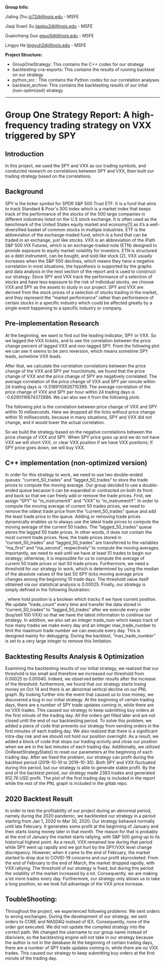 **Group Info:**

Jialing Zhu jz72@illinois.edu - MSFE

Jiaqi (Ivan) Su jiaqisu2@illinois.edu - MSFE

Guancheng Guo gguo5@illinois.edu - MSFE

Lingyu He lingyuh2@illinois.edu - MSFE


**Project Structure:**

- GroupOneStrategy: This contains the C++ codes for our strategy 
- backtesting-cra-exports: This contains the results of running backtest on our strategy 
- python_src : This contains the Python codes for our correlation analyses 
- backtest_archive: This contains the backtesting results of our intial (non-optimized) strategy

---

# Group One Strategy Report: A high-frequency trading strategy on VXX triggered by SPY

## Introduction

In this project, we used the SPY and VXX as our trading symbols, and conducted research on correlations between SPY and VXX, then built our trading strategy based on the correlations.

## Background

SPY is the ticker symbol for SPDR S&P 500 Trust ETF. It is a fund that aims to track Standard & Poor's 500 index which is a market index that keeps track of the performance of the stocks of the 500 large companies in different industries listed on the U.S stock exchange. It is often used as the benchmark of the United States equity market and economy[1] as it’s a well-diversified basket of common stocks in multiple industries. ETF is the abbreviation of the exchange-traded fund, which is a fund that can be traded in an exchange, just like stocks.
VXX is an abbreviation of the iPath S&P 500 VIX Futures, which is an exchange-traded note (ETN) designed to provide exposure to equity market volatility for investors. ETN is structured as a debt instrument, can be bought, and sold like stock [2]. VXX usually increases when the S&P 500 declines, which means they have a negative correlation in most situations, the hypothesis is supported by the graphs and data analysis in the next section of the report and is used to construct our strategy.
Since SPY and VXX track the performance of a selection of stocks and have less exposure to the risk of individual stocks, we choose VXX and SPY as the assets to study in our project. SPY and VXX are derived from the stock prices of a selection of stocks trading in the market, and they represent the “market performance” rather than performance of certain stocks in a specific industry which could be affected greatly by a single event happening to a specific industry or company.
 
## Pre-implementation Research

At the beginning, we want to find out the leading indicator, SPY or VXX. So we lagged the VXX tickets, and to see the correlation between the price change percent of lagged VXX and non-lagged SPY. From the following plot we can see it seems to be zero reversion, which means sometime SPY leads, sometime VXX leads.

After that, we calculate  the correlation correlations between the price change of the VXX and SPY per hour/minute, we found that the price change of VXX and the price change of SPY are negatively correlated.
The average correlation of the price change of VXX and SPY per minute within 24 trading days is  -0.5189110926715399.
The average correlation of the price change of VXX and SPY per hour within 24 trading days is  -0.6290116674372686.
We can also see it from the following plots.




The following plot is the correlation between price change of VXX and SPY within 10 milliseconds. Here we dropped all the ticks without price change within 10 milliseconds, because in many situations, SPY and VXX did not change, and it would lower the actual correlation.




So we build the strategy based on the negative correlations between the price change of VXX and SPY. When SPY price goes up and we do not have VXX we will short VXX, or clear VXX position if we have VXX positions; If SPY price goes down, we will buy VXX.

## C++ implementation (non-optimized version)

In order for this strategy to work, we need to use two double-ended queues: “current_50_trades” and “lagged_50_trades” to store the trade prices to compute the moving average. Our group decided to use a double-ended queue because it can be expanded or contracted on both its front and back so that we can freely add or remove the trade prices. First, we assign “SPY” to “m_instrumentX” and “VXX” to “m_instrumentY”. In order to compute the moving average of current 50 trades prices, we need to remove the oldest trade price from the “current_50_trades” queue and add the least trade price to the queue. Adding or removing trade prices dynamically enables us to always use the latest trade prices to compute the moving average of the current 50 trades. The “lagged_50_trades” queue stores the lagged 50 trade prices. In other words, it does not contain the most current trade prices. Now, the trade prices stored in “current_50_trades” and “lagged_50_trades” are transferred to the variables “ma_first” and “ma_second”, respectively” to compute the moving averages. Importantly, we need to wait until we have at least 51 trades to begin our strategy; otherwise, it is impossible for us to compute the average of current 50 trade prices or last 50 trade prices. Furthermore, we need a threshold for our strategy to work, which is determined by using the median of the absolute values of the last 50 SPY ticks moving average price changes among the beginning 10 trade days. The threshold value itself obtained via our statistical analysis is 0.00025. Finally, our strategy is simply defined in the following illustration:

,
where hold position is a boolean which tracks if we have current position.
We update “trade_count” every time and transfer the data stored in “current_50_trades” to “lagged_50_trades” after we execute every order (buy/sell 100 VXX) so that we have the latest information to continue our strategy. In addition, we also set an integer trade_num which keeps track of how many trades we make every day and an integer max_trade_number  to limit the maximum trade number we can execute every day. This is designed mainly for debugging. During the backtest, “max_trade_number” is set to a very large integer to remove this limitation.
 
## Backtesting Results Analysis & Optimization

Examining the backtesting results of our initial strategy, we realized that our threshold is too small and therefore we increased our threshold from 0.00025 to 0.00040. Indeed, we observed better results after the increase of the threshold. furthermore, we found that our strategy starts losing money on Oct 14 and there is an abnormal vertical decline on our PNL graph. By looking further into the event that caused us to lose money, we discovered a bug in our initial strategy. At the beginning of certain trading days, there are a number of SPY trade updates coming in, while there are no VXX trades. This caused our strategy to keep submitting buy orders at the first minute of the trading day. All the orders get filled later and are not closed until the end of our backtesting period. To solve this problem, we added a piece of code that prevents our strategy from sending orders in the first minutes of each trading day. We also realized that there is a significant intra-day risk and we should not hold our position overnight. As a result, we added a block of code that stops our trading activity and close our position when we are in the last minutes of each trading day. Additionally, we utilized OnResetStrategyState() to reset our parameters at the beginning of each trading day. 
After we fixed the problem, our strategy can profit during the backtest period (2019-10-10 to 2019-10-30). Both SPY and VXX fluctuated during this period, but our strategy is able to generate stable profit. By the end of the backtest period, our strategy made 2383 trades and generated 912.76 USD profit. The plot of the first trading day is included in the report while the rest of the PNL graph is included in the gitlab repo.
 
## 2020 Backtest Result

In order to test the profitability of our project during an abnormal period, namely during the 2020 pandemic, we backtested our strategy in a period starting from Jan 1, 2020 to Mar 30, 2020. Our strategy behaved normally until late February. It generates some profit at the beginning of January and then starts losing money later in that month. The reason for that is probably at the end of January the market starts rallying, with S&P 500 going up to its historical highest point. As a result, VXX remained low during that period while SPY went up rapidly and we got hurt by the SPY/VXX level change discrepancy. However, when it came to the end of February, the market started to drop due to COVID-19 concerns and our profit skyrocketed. From the end of February to the end of March, the market dropped rapidly, with VXX rallying. The threshold of our strategy is fixed, but during this period the volatility of the market increased by a lot. Consequently, we are making a lot more trades every day. Furthermore, our strategy only allows us to take a long position, so we took full advantage of the VXX price increase.
 
## ToubleShooting:

Throughout the project, we experienced following problems: 
We sent orders to wrong exchanges. During the development of our strategy, we sent orders to COBE and NASDAQ instead of IEX. Consequently, none of the order got executed.
We did not update the compiled strategy into the correct path.
We changed the username to our group name instead of dlariviere, so the backtesting engine will not take in our strategy because the author is not in the database
At the beginning of certain trading days, there are a number of SPY trade updates coming in, while there are no VXX trades. This caused our strategy to keep submitting buy orders at the first minute of the trading day. 
